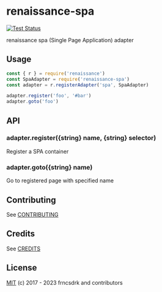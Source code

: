 # renaissance-spa

[![Test Status](https://github.com/frncsdrk/renaissance-spa/workflows/test/badge.svg?branch)](https://github.com/frncsdrk/renaissance-spa/actions)

renaissance spa (Single Page Application) adapter

## Usage

```js
const { r } = require('renaissance')
const SpaAdapter = require('renaissance-spa')
const adapter = r.registerAdapter('spa', SpaAdapter)

adapter.register('foo', '#bar')
adapter.goto('foo')
```

## API

### adapter.register({string} name, {string} selector)

Register a SPA container

### adapter.goto({string} name)

Go to registered page with specified name

## Contributing

See [CONTRIBUTING](https://github.com/frncsdrk/renaissance-spa/blob/master/CONTRIBUTING.md)

## Credits

See [CREDITS](https://github.com/frncsdrk/renaissance-spa/blob/master/CREDITS)

## License

[MIT](https://github.com/frncsdrk/renaissance-spa/blob/master/LICENSE) (c) 2017 - 2023 frncsdrk and contributors
